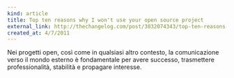 ```yaml
---
kind: article
title: Top ten reasons why I won't use your open source project
external_link: http://thechangelog.com/post/3032074343/top-ten-reasons-why-i-wont-use-your-open-source-project
created_at: 4/7/2011
---
```


Nei progetti open, così come in qualsiasi altro contesto, la comunicazione verso il mondo esterno è fondamentale per avere successo, trasmettere professionalità, stabilità e propagare interesse.
